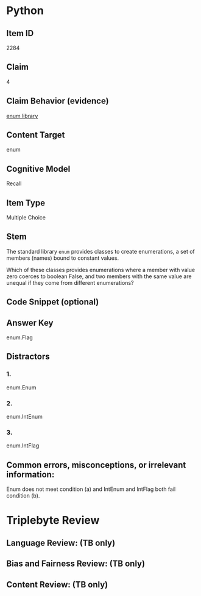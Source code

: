 # Python

## Item ID
2284

## Claim
4

## Claim Behavior (evidence)

[enum library](https://docs.python.org/3/library/enum.html)

## Content Target
enum

## Cognitive Model
Recall

## Item Type
Multiple Choice

## Stem

The standard library `enum` provides classes to create enumerations, a set of members (names) bound to constant values. 

Which of these classes provides enumerations where a member with value zero coerces to boolean False, and two members with the same value are unequal if they come from different enumerations?

## Code Snippet (optional)

## Answer Key

enum.Flag

## Distractors

### 1.

enum.Enum

### 2.

enum.IntEnum

### 3.

enum.IntFlag



## Common errors, misconceptions, or irrelevant information:

Enum does not meet condition (a) and IntEnum and IntFlag both fail condition (b).

# Triplebyte Review


## Language Review: (TB only)


## Bias and Fairness Review: (TB only)


## Content Review: (TB only)

